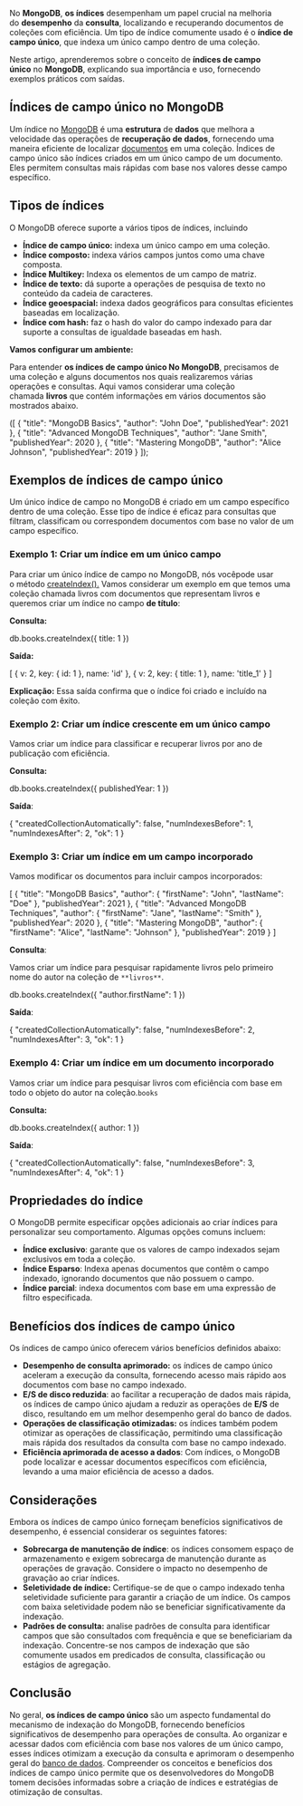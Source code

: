 No **MongoDB**, **os índices** desempenham um papel crucial na melhoria do **desempenho** da **consulta**, localizando e recuperando documentos de coleções com eficiência. Um tipo de índice comumente usado é o **índice de campo único**, que indexa um único campo dentro de uma coleção.

Neste artigo, aprenderemos sobre o conceito de **índices de campo único** no **MongoDB**, explicando sua importância e uso, fornecendo exemplos práticos com saídas.

## Índices de campo único no MongoDB

Um índice no [MongoDB](https://www.geeksforgeeks.org/mongodb-tutorial/) é uma **estrutura** de **dados** que melhora a velocidade das operações de **recuperação de dados**, fornecendo uma maneira eficiente de localizar [documentos](https://www.geeksforgeeks.org/mongodb-database-collection-and-document/) em uma coleção. Índices de campo único são índices criados em um único campo de um documento. Eles permitem consultas mais rápidas com base nos valores desse campo específico.

## Tipos de índices

O MongoDB oferece suporte a vários tipos de índices, incluindo

- **Índice de campo único:** indexa um único campo em uma coleção.
- **Índice composto:** indexa vários campos juntos como uma chave composta.
- **Índice Multikey:** Indexa os elementos de um campo de matriz.
- **Índice de texto:** dá suporte a operações de pesquisa de texto no conteúdo da cadeia de caracteres.
- **Índice geoespacial:** indexa dados geográficos para consultas eficientes baseadas em localização.
- **Índice com hash:** faz o hash do valor do campo indexado para dar suporte a consultas de igualdade baseadas em hash.

**Vamos configurar um ambiente:**

Para entender **os índices de campo único No MongoDB**, precisamos de uma coleção e alguns documentos nos quais realizaremos várias operações e consultas. Aqui vamos considerar uma coleção chamada **livros** que contém informações em vários documentos são mostrados abaixo.

([
  {
    "title": "MongoDB Basics",
    "author": "John Doe",
    "publishedYear": 2021
  },
  {
    "title": "Advanced MongoDB Techniques",
    "author": "Jane Smith",
    "publishedYear": 2020
  },
  {
    "title": "Mastering MongoDB",
    "author": "Alice Johnson",
    "publishedYear": 2019
  }
]);

## Exemplos de índices de campo único

Um único índice de campo no MongoDB é criado em um campo específico dentro de uma coleção. Esse tipo de índice é eficaz para consultas que filtram, classificam ou correspondem documentos com base no valor de um campo específico.

### Exemplo 1: Criar um índice em um único campo

Para criar um único índice de campo no MongoDB, nós vocêpode usar o método [createIndex().](https://www.geeksforgeeks.org/mongodb-db-collection-createindex-method/) Vamos considerar um exemplo em que temos uma coleção chamada livros com documentos que representam livros e queremos criar um índice no campo **de título**:

**Consulta:**

db.books.createIndex({ title: 1 })

**Saída:**

[
  { v: 2, key: { id: 1 }, name: 'id' },
  { v: 2, key: { title: 1 }, name: 'title_1' }
]

**Explicação:** Essa saída confirma que o índice foi criado e incluído na coleção com êxito.

### Exemplo 2: Criar um índice crescente em um único campo

Vamos criar um índice para classificar e recuperar livros por ano de publicação com eficiência.

**Consulta:**

db.books.createIndex({ publishedYear: 1 })

**Saída**:

{
  "createdCollectionAutomatically": false,
  "numIndexesBefore": 1,
  "numIndexesAfter": 2,
  "ok": 1
}

### Exemplo 3: Criar um índice em um campo incorporado

Vamos modificar os documentos para incluir campos incorporados:

[
  {
    "title": "MongoDB Basics",
    "author": { "firstName": "John", "lastName": "Doe" },
    "publishedYear": 2021
  },
  {
    "title": "Advanced MongoDB Techniques",
    "author": { "firstName": "Jane", "lastName": "Smith" },
    "publishedYear": 2020
  },
  {
    "title": "Mastering MongoDB",
    "author": { "firstName": "Alice", "lastName": "Johnson" },
    "publishedYear": 2019
  }
]

**Consulta**:

Vamos criar um índice para pesquisar rapidamente livros pelo primeiro nome do autor na coleção de `**livros**`.

db.books.createIndex({ "author.firstName": 1 })

**Saída**:

{
  "createdCollectionAutomatically": false,
  "numIndexesBefore": 2,
  "numIndexesAfter": 3,
  "ok": 1
}

### Exemplo 4: Criar um índice em um documento incorporado

Vamos criar um índice para pesquisar livros com eficiência com base em todo o objeto do autor na coleção.`books`

**Consulta:**

db.books.createIndex({ author: 1 })

**Saída**:

{
  "createdCollectionAutomatically": false,
  "numIndexesBefore": 3,
  "numIndexesAfter": 4,
  "ok": 1
}

## Propriedades do índice

O MongoDB permite especificar opções adicionais ao criar índices para personalizar seu comportamento. Algumas opções comuns incluem:

- **Índice exclusivo**: garante que os valores de campo indexados sejam exclusivos em toda a coleção.
- **Índice Esparso**: Indexa apenas documentos que contêm o campo indexado, ignorando documentos que não possuem o campo.
- **Índice parcial**: indexa documentos com base em uma expressão de filtro especificada.

## Benefícios dos índices de campo único

Os índices de campo único oferecem vários benefícios definidos abaixo:

- **Desempenho de consulta aprimorado:** os índices de campo único aceleram a execução da consulta, fornecendo acesso mais rápido aos documentos com base no campo indexado.
- **E/S de disco reduzida**: ao facilitar a recuperação de dados mais rápida, os índices de campo único ajudam a reduzir as operações de **E/S** de disco, resultando em um melhor desempenho geral do banco de dados.
- **Operações de classificação otimizadas:** os índices também podem otimizar as operações de classificação, permitindo uma classificação mais rápida dos resultados da consulta com base no campo indexado.
- **Eficiência aprimorada de acesso a dados**: Com índices, o MongoDB pode localizar e acessar documentos específicos com eficiência, levando a uma maior eficiência de acesso a dados.

## Considerações

Embora os índices de campo único forneçam benefícios significativos de desempenho, é essencial considerar os seguintes fatores:

- **Sobrecarga de manutenção de índice**: os índices consomem espaço de armazenamento e exigem sobrecarga de manutenção durante as operações de gravação. Considere o impacto no desempenho de gravação ao criar índices.
- **Seletividade de índice:** Certifique-se de que o campo indexado tenha seletividade suficiente para garantir a criação de um índice. Os campos com baixa seletividade podem não se beneficiar significativamente da indexação.
- **Padrões de consulta:** analise padrões de consulta para identificar campos que são consultados com frequência e que se beneficiariam da indexação. Concentre-se nos campos de indexação que são comumente usados em predicados de consulta, classificação ou estágios de agregação.

## Conclusão

No geral, **os índices de campo único** são um aspecto fundamental do mecanismo de indexação do MongoDB, fornecendo benefícios significativos de desempenho para operações de consulta. Ao organizar e acessar dados com eficiência com base nos valores de um único campo, esses índices otimizam a execução da consulta e aprimoram o desempenho geral do [banco de dados](https://www.geeksforgeeks.org/what-is-database/). Compreender os conceitos e benefícios dos índices de campo único permite que os desenvolvedores do MongoDB tomem decisões informadas sobre a criação de índices e estratégias de otimização de consultas.
